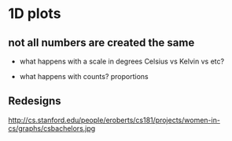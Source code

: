 # 1D plots

## not all numbers are created the same

- what happens with a scale in degrees Celsius vs Kelvin vs etc?

- what happens with counts? proportions


## Redesigns

http://cs.stanford.edu/people/eroberts/cs181/projects/women-in-cs/graphs/csbachelors.jpg
